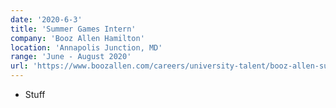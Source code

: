 ```yaml
---
date: '2020-6-3'
title: 'Summer Games Intern'
company: 'Booz Allen Hamilton'
location: 'Annapolis Junction, MD'
range: 'June - August 2020'
url: 'https://www.boozallen.com/careers/university-talent/booz-allen-summer-games.html'
---
```


- Stuff

